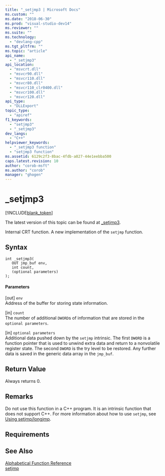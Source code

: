 ```yaml
---
title: "_setjmp3 | Microsoft Docs"
ms.custom: ""
ms.date: "2018-06-30"
ms.prod: "visual-studio-dev14"
ms.reviewer: ""
ms.suite: ""
ms.technology: 
  - "devlang-cpp"
ms.tgt_pltfrm: ""
ms.topic: "article"
api_name: 
  - "_setjmp3"
api_location: 
  - "msvcrt.dll"
  - "msvcr90.dll"
  - "msvcr110.dll"
  - "msvcr80.dll"
  - "msvcr110_clr0400.dll"
  - "msvcr100.dll"
  - "msvcr120.dll"
api_type: 
  - "DLLExport"
topic_type: 
  - "apiref"
f1_keywords: 
  - "setjmp3"
  - "_setjmp3"
dev_langs: 
  - "C++"
helpviewer_keywords: 
  - "_setjmp3 function"
  - "setjmp3 function"
ms.assetid: 6129c2f3-8bac-4fdb-a827-44e1eebba500
caps.latest.revision: 10
author: "corob-msft"
ms.author: "corob"
manager: "ghogen"
---
```

# _setjmp3
[!INCLUDE[blank_token](../includes/blank-token.md)]

The latest version of this topic can be found at [_setjmp3](https://docs.microsoft.com/cpp/c-runtime-library/setjmp3).  
  
Internal CRT function. A new implementation of the `setjmp` function.  
  
## Syntax  
  
```  
int _setjmp3(  
   OUT jmp_buf env,  
   int count,  
   (optional parameters)  
);  
```  
  
#### Parameters  
 [out] `env`  
 Address of the buffer for storing state information.  
  
 [in] `count`  
 The number of additional `DWORD`s of information that are stored in the `optional parameters`.  
  
 [in] `optional parameters`  
 Additional data pushed down by the `setjmp` intrinsic. The first `DWORD` is a function pointer that is used to unwind extra data and return to a nonvolatile register state. The second `DWORD` is the try level to be restored. Any further data is saved in the generic data array in the `jmp_buf`.  
  
## Return Value  
 Always returns 0.  
  
## Remarks  
 Do not use this function in a C++ program. It is an intrinsic function that does not support C++. For more information about how to use `setjmp`, see [Using setjmp/longjmp](../cpp/using-setjmp-longjmp.md).  
  
## Requirements  
  
## See Also  
 [Alphabetical Function Reference](../c-runtime-library/reference/crt-alphabetical-function-reference.md)   
 [setjmp](../c-runtime-library/reference/setjmp.md)





